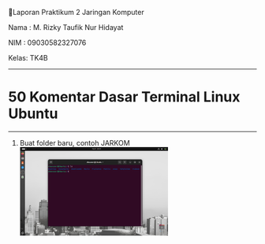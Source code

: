 📌Laporan Praktikum 2 Jaringan Komputer

Nama : M. Rizky Taufik Nur Hidayat

NIM  : 09030582327076

Kelas: TK4B
<hr>
<h1 style="font-weight: bold;">
  50 Komentar Dasar Terminal Linux Ubuntu
</h1 >
<hr>

<ol>
  <li>Buat folder baru, contoh JARKOM</li>
  <img  src="1.png" alt="cable"  width="300px">
</ol>
